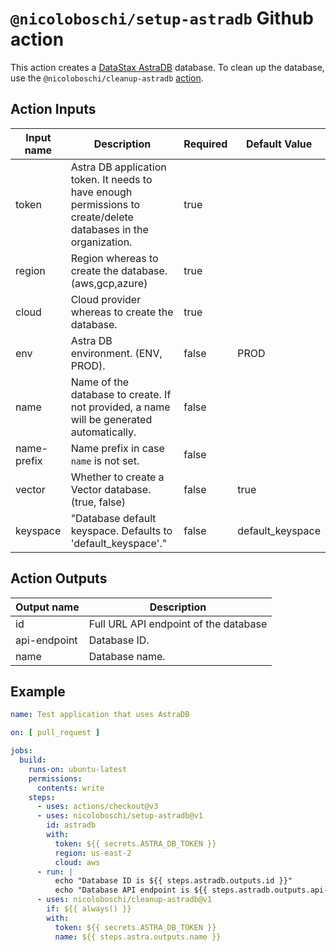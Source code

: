# `@nicoloboschi/setup-astradb` Github action

This action creates a [DataStax AstraDB](https://www.datastax.com/products/datastax-astra) database.
To clean up the database, use the `@nicoloboschi/cleanup-astradb` [action](https://github.com/nicoloboschi/cleanup-astradb).

## Action Inputs
| Input name  | Description                                                                               	                     | Required 	 | Default Value    |
|-------------|-----------------------------------------------------------------------------------------------------------------|------------|------------------|
| token       | Astra DB application token. It needs to have enough permissions to create/delete databases in the organization. | true       |                  |
| region      | Region whereas to create the database. (aws,gcp,azure)                                                          | true       |                  |
| cloud       | Cloud provider whereas to create the database.                                                                  | true       |                  |
| env         | Astra DB environment. (ENV, PROD).                                                                              | false      | PROD             |
| name        | Name of the database to create. If not provided, a name will be generated automatically.                        | false      |                  |
| name-prefix | Name prefix in case `name` is not set.                                                                          | false      |                  |
| vector      | Whether to create a Vector database. (true, false)                                                              | false      | true             |
| keyspace    | "Database default keyspace. Defaults to 'default_keyspace'."                                                    | false      | default_keyspace |


## Action Outputs
| Output name  | Description                           |
|--------------|---------------------------------------|
| id           | Full URL API endpoint of the database |
| api-endpoint | Database ID.                          |
| name         | Database name.                        |

## Example

```yml
name: Test application that uses AstraDB

on: [ pull_request ]

jobs:
  build:
    runs-on: ubuntu-latest
    permissions:
      contents: write
    steps:
      - uses: actions/checkout@v3
      - uses: nicoloboschi/setup-astradb@v1
        id: astradb
        with:
          token: ${{ secrets.ASTRA_DB_TOKEN }}
          region: us-east-2
          cloud: aws
      - run: |
          echo "Database ID is ${{ steps.astradb.outputs.id }}"
          echo "Database API endpoint is ${{ steps.astradb.outputs.api-endpoint }}"
      - uses: nicoloboschi/cleanup-astradb@v1
        if: ${{ always() }}
        with:
          token: ${{ secrets.ASTRA_DB_TOKEN }}
          name: ${{ steps.astra.outputs.name }}
```